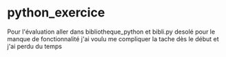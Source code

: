 # python_exercice
Pour l'évaluation aller dans bibliotheque_python et bibli.py
desolé pour le manque de fonctionnalité j'ai voulu me compliquer la tache dès le début et j'ai perdu du temps
